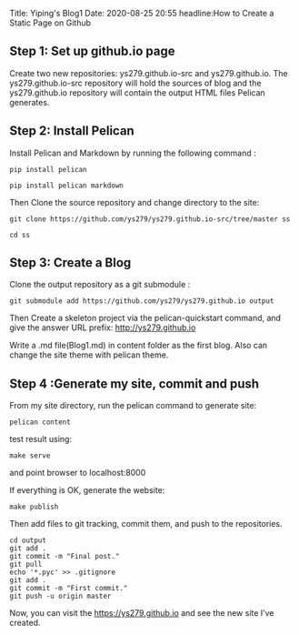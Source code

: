 Title: Yiping's Blog1
Date: 2020-08-25 20:55
headline:How to Create a Static Page on Github 




## Step 1: Set up github.io page
Create two new repositories: ys279.github.io-src and ys279.github.io.
The ys279.github.io-src repository will hold the sources of blog and the ys279.github.io repository will contain the output HTML files Pelican generates.

## Step 2: Install Pelican 

Install Pelican and Markdown by running the following command :  

```
pip install pelican 
```

```
pip install pelican markdown
```

Then Clone the source repository and change directory to the site:

```
git clone https://github.com/ys279/ys279.github.io-src/tree/master ss
```
```
cd ss
```

## Step 3: Create a Blog
Clone the output repository as a git submodule :

```
git submodule add https://github.com/ys279/ys279.github.io output
```

Then Create a skeleton project via the pelican-quickstart command, and give the answer 
URL prefix: http://ys279.github.io  

Write a .md file(Blog1.md) in content folder as the first blog.
Also can change the site theme with pelican theme.

## Step 4 :Generate my site, commit and push

From my site directory, run the pelican command to generate site:
```
pelican content
```

test result using:
```
make serve
```
and point browser to localhost:8000

If  everything is OK, generate the website:
```
make publish
```
Then add  files to git tracking, commit them, and push to the repositories. 
```
cd output
git add .
git commit -m "Final post."
git pull
echo '*.pyc' >> .gitignore 
git add .
git commit -m "First commit."
git push -u origin master
```


Now, you can visit the https://ys279.github.io and see the new site I’ve created.